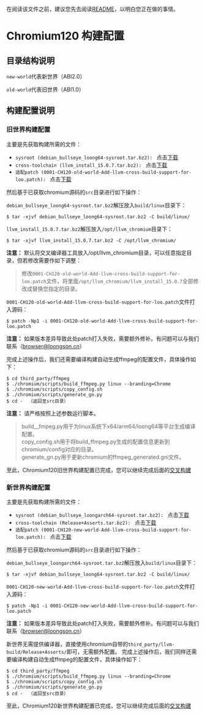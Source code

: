 在阅读该文件之前，建议您先去阅读[README](../#chromium-for-loongarch64-交叉构建)，以明白您正在做的事情。
# Chromium120 构建配置

## 目录结构说明

`new-world`代表新世界（ABI2.0）

`old-world`代表旧世界（ABI1.0）

## 构建配置说明

### 旧世界构建配置

主要是先获取构建所需的文件：

* `sysroot (debian_bullseye_loong64-sysroot.tar.bz2): `  点击[下载](http://ftp.loongnix.cn/browser/build/sysroot/debian_bullseye_loong64-sysroot.tar.bz2)
* `cross-toolchain (llvm_install_15.0.7.tar.bz2): `  点击[下载](http://ftp.loongnix.cn/browser/build/toolchain/llvm_install_15.0.7.tar.bz2)
* `适配patch (0001-CH120-old-world-Add-llvm-cross-build-support-for-loo.patch): `  点击[下载](./old-world/0001-CH120-old-world-Add-llvm-cross-build-support-for-loo.patch)


然后基于已获取chromium源码的`src`目录进行如下操作：

`debian_bullseye_loong64-sysroot.tar.bz2`解压放入`build/linux`目录下：

```shell
$ tar -xjvf debian_bullseye_loong64-sysroot.tar.bz2 -C build/linux/
```

`llvm_install_15.0.7.tar.bz2`解压放入`/opt/llvm_chromium`目录下：

```shell
$ tar -xjvf llvm_install_15.0.7.tar.bz2 -C /opt/llvm_chromium/
```

**注意：** 默认将交叉编译器工具放入/opt/llvm_chromium目录，可以任意指定目录，但若修改需要作如下调整：

> 修改`0001-CH120-old-world-Add-llvm-cross-build-support-for-loo.patch`文件，将里面`/opt/llvm_chromium/llvm_install_15.0.7`全部修改成替换您指定的目录。

`0001-CH120-old-world-Add-llvm-cross-build-support-for-loo.patch`文件打入源码：

```shell
$ patch -Np1 -i 0001-CH120-old-world-Add-llvm-cross-build-support-for-loo.patch 
```

**注意：** 如果版本差异导致此处patch打入失败，需要额外修补。有问题可以与我们联系（browser@loongson.cn）

完成上述操作后，我们还需要编译构建自动生成ffmpeg的配置文件，具体操作如下：

```shell
$ cd third_party/ffmpeg
$ ./chromium/scripts/build_ffmpeg.py linux --branding=Chrome
$ ./chromium/scripts/copy_config.sh
$ ./chromium/scripts/generate_gn.py
$ cd -  （返回至src目录）
```
**注意：** 请严格按照上述参数运行脚本。
> build__fmpeg.py用于为linux系统下x64/arm64/loong64等平台生成编译配置。  
> copy_config.sh用于将build_ffmpeg.py生成的配置信息更新到chromium/config对应的目录。  
> generate_gn.py用于更新chromium的ffmpeg_generated.gni文件。

至此，Chromium120旧世界构建配置已完成，您可以继续完成后面的[交叉构建](../#三构建配置)

### 新世界构建配置

主要是先获取构建所需的文件：

* `sysroot (debian_bullseye_loongarch64-sysroot.tar.bz2): `  点击[下载](http://ftp.loongnix.cn/browser/build/sysroot/debian_bullseye_loongarch64-sysroot.tar.bz2)
* `cross-toolchain (Release+Asserts.tar.bz2): `  点击[下载](http://ftp.loongnix.cn/browser/build/toolchain/Release+Asserts.tar.bz2)
* `适配patch (0001-CH120-new-world-Add-llvm-cross-build-support-for-loo.patch): `  点击[下载](./new-world/0001-CH120-new-world-Add-llvm-cross-build-support-for-loo.patch)


然后基于已获取chromium源码的`src`目录进行如下操作：

`debian_bullseye_loongarch64-sysroot.tar.bz2`解压放入`build/linux`目录下：

```shell
$ tar -xjvf debian_bullseye_loong64-sysroot.tar.bz2 -C build/linux/
```

`0001-CH120-new-world-Add-llvm-cross-build-support-for-loo.patch`文件打入源码：

```shell
$ patch -Np1 -i 0001-CH120-new-world-Add-llvm-cross-build-support-for-loo.patch 
```

**注意：** 如果版本差异导致此处patch打入失败，需要额外修补。有问题可以与我们联系（browser@loongson.cn）

新世界无需提供编译器，直接使用chromium自带的`third_party/llvm-build/Release+Asserts/`即可，无需额外配置。
完成上述操作后，我们同样还需要编译构建自动生成ffmpeg的配置文件，具体操作如下：

```shell
$ cd third_party/ffmpeg
$ ./chromium/scripts/build_ffmpeg.py linux --branding=Chrome
$ ./chromium/scripts/copy_config.sh
$ ./chromium/scripts/generate_gn.py
$ cd -  （返回至src目录）
```

至此，Chromium120新世界构建配置已完成，您可以继续完成后面的[交叉构建](../#三构建配置)
